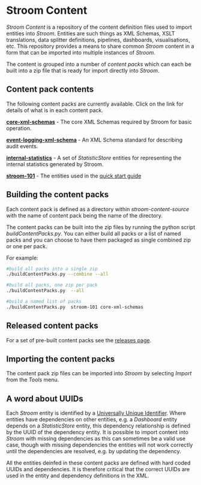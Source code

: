 # Stroom Content

_Stroom Content_ is a repository of the content definition files used to import entities into _Stroom_. Entities are such things as XML Schemas, XSLT translations, data splitter definitions, pipelines, dashboards, visualisations, etc. This repository provides a means to share common _Stroom_ content in a form that can be imported into multiple instances of _Stroom_.

The content is grouped into a number of _content packs_ which can each be built into a zip file that is ready for import directly into _Stroom_.

## Content pack contents

The following content packs are currently available.  Click on the link for details of what is in each content pack.

[**core-xml-schemas**](./docs/core-xml-schemas.md) - The core XML Schemas required by Stroom for basic operation.

[**event-logging-xml-schema**](./docs/event-logging-xml-schema.md) - An XML Schema standard for describing audit events.

[**internal-statistics**](./docs/internal-statistics.md) - A set of _StatisticStore_ entities for representing the internal statistics generated by Stroom.

[**stroom-101**](./docs/stroom-101.md) - The entities used in the [quick start guide](https://gchq.github.io/stroom-docs/quick-start-guide/quick-start.html) 

## Building the content packs

Each content pack is defined as a directory within _stroom-content-source_ with the name of content pack being the name of the directory.

The content packs can be built into the zip files by running the python script _buildContentPacks.py_. You can either build all packs or a list of named packs and you can choose to have them packaged as single combined zip or one per pack.

For example:

```bash
#build all packs into a single zip
./buildContentPacks.py --combine --all 

#build all packs, one zip per pack
./buildContentPacks.py  --all 

#build a named list of packs
./buildContentPacks.py  stroom-101 core-xml-schemas
```

## Released content packs

For a set of pre-built content packs see the [releases page](https://github.com/gchq/stroom-content/releases).

## Importing the content packs

The content pack zip files can be imported into _Stroom_ by selecting _Import_ from the _Tools_ menu.

## A word about UUIDs

Each _Stroom_ entity is identified by a [Universally Unique Identifier](https://en.wikipedia.org/wiki/Universally_unique_identifier).  Where entities have dependencies on other entities, e.g. a _Dashboard_ entity depends on a _StatisticStore_ entity, this dependency relationship is defined by the UUID of the dependency entity. It is possible to import content into _Stroom_ with missing dependencies as this can sometimes be a valid use case, though with missing dependencies the entities will not work correctly until the dependencies are resolved, e.g. by updating the dependency.

All the entities deinfed in these content packs are defined with hard coded UUIDs and dependencies.  It is therefore critical that the correct UUIDs are used in the entity and dependency definitions in the XML.
